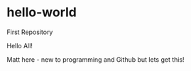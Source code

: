 # hello-world
First Repository 

Hello All!

Matt here - new to programming and Github but lets get this!

